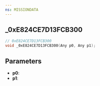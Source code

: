 ```yaml
---
ns: MISSIONDATA
---
```

## _0xE824CE7D13FCB300

```c
// 0xE824CE7D13FCB300
void _0xE824CE7D13FCB300(Any p0, Any p1);
```

## Parameters
* **p0**:
* **p1**:
